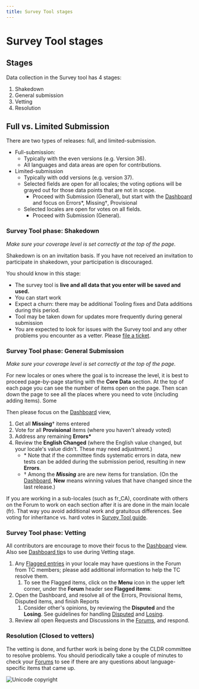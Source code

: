 ```yaml
---
title: Survey Tool stages
---
```


# Survey Tool stages

## Stages

Data collection in the Survey tool has 4 stages:

1. Shakedown
2. General submission
3. Vetting
4. Resolution

## Full vs. Limited Submission 

There are two types of releases: full, and limited-submission.

- Full-submission:
    - Typically with the even versions (e.g. Version 36).
    - All languages and data areas are open for contributions. 
- Limited-submission
    - Typically with odd versions (e.g. version 37).
    - Selected fields are open for all locales; the voting options will be grayed out for those data points that are not in scope.
        - Proceed with Submission (General), but start with the [Dashboard](https://cldr.unicode.org/translation/getting-started/guide#h.bmzr9ejnlv1u) and focus on Errors\*, Missing†, Provisional
    - Selected locales are open for votes on all fields.
        - Proceed with Submission (General). 

### Survey Tool phase: Shakedown

_Make sure your coverage level is set correctly at the top of the page._

Shakedown is on an invitation basis. If you have not received an invitation to participate in shakedown, your participation is discouraged.

You should know in this stage:

- The survey tool is **live and all data that you enter will be saved and used.**   
- You can start work  
- Expect a churn: there may be additional Tooling fixes and Data additions during this period.  
- Tool may be taken down for updates more frequently during general submission
- You are expected to look for issues with the Survey tool and any other problems you encounter as a vetter. Please [file a ticket](https://cldr.unicode.org/index/bug-reports).

### Survey Tool phase: General Submission

_Make sure your coverage level is set correctly at the top of the page._

For new locales or ones where the goal is to increase the level, it is best to proceed page-by-page starting with the **Core Data** section. At the top of each page you can see the number of items open on the page. Then scan down the page to see all the places where you need to vote (including adding items). Some 

Then please focus on the [Dashboard](https://cldr.unicode.org/translation/getting-started/guide#h.bmzr9ejnlv1u) view,

1. Get all **Missing**† items entered 
2. Vote for all **Provisional** items (where you haven't already voted) 
3. Address any remaining **Errors\***  
4. Review the **English Changed** (where the English value changed, but your locale's value didn't. These may need adjustment.)
    - \* Note that if the committee finds systematic errors in data, new tests can be added during the submission period, resulting in new **Errors**.
    - † Among the _**Missing**_ are are new items for translation. (On the [Dashboard](https://cldr.unicode.org/translation/getting-started/guide#h.bmzr9ejnlv1u), **New** means winning values that have changed since the last release.)

If you are working in a sub-locales (such as fr\_CA), coordinate with others on the Forum to work on each section after it is are done in the main locale (fr). That way you avoid additional work and gratuitous differences. See voting for inheritance vs. hard votes in [Survey Tool guide](https://cldr.unicode.org/translation/getting-started/guide). 

### Survey Tool phase: Vetting

All contributors are encourage to move their focus to the [Dashboard](https://cldr.unicode.org/translation/getting-started/guide#h.bmzr9ejnlv1u) view. Also see [Dashboard tip](https://cldr.unicode.org/translation/getting-started/vetting-view)s to use during Vetting stage.
1. Any [Flagged entries](https://st.unicode.org/cldr-apps/v#flagged///) in your locale may have questions in the Forum from TC members; please add additional information to help the TC resolve them.
    1. To see the Flagged items, click on the **Menu** icon in the upper left corner, under the **Forum** header see **Flagged items**:
2. Open the Dashboard, and resolve all of the Errors, Provisional Items, Disputed items, and finish Reports
    1. Consider other's opinions, by reviewing the **Disputed** and the **Losing**. See guidelines for handling [Disputed](http://cldr.unicode.org/translation/getting-started/guide#TOC-Disputed) and [Losing](http://cldr.unicode.org/translation/getting-started/guide#TOC-Losing).
3. Review all open Requests and Discussions in the [Forums](https://cldr.unicode.org/translation/getting-started/guide#h.fx4wl2fl31az), and respond.
        

### Resolution (Closed to vetters)

The vetting is done, and further work is being done by the CLDR committee to resolve problems. You should periodically take a couple of minutes to check your [Forums](https://cldr.unicode.org/translation/getting-started/guide#h.fx4wl2fl31az) to see if there are any questions about language-specific items that came up.

![Unicode copyright](https://www.unicode.org/img/hb_notice.gif)